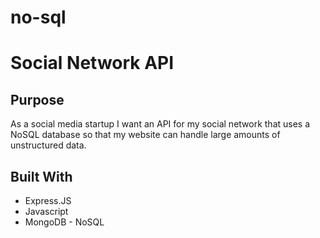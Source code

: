 # no-sql
# Social Network API

## Purpose
As a social media startup I want an API for my social network that uses a NoSQL database so that my website can handle large amounts of unstructured data.

## Built With 
* Express.JS
* Javascript
* MongoDB - NoSQL
